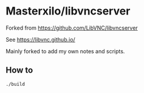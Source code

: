 # Masterxilo/libvncserver

Forked from https://github.com/LibVNC/libvncserver

See https://libvnc.github.io/

Mainly forked to add my own notes and scripts.

## How to

```bash
./build
```
